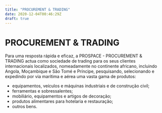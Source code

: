 ```yaml
---
title: "PROCUREMENT & TRADING"
date: 2020-12-04T00:46:29Z
draft: true
---
```

# PROCUREMENT & TRADING

Para uma resposta rápida e eficaz, a PROSPACE - PROCUREMENT & TRADING actua como sociedade de trading para os seus clientes internacionais localizados, nomeadamente no continente africano, incluindo Angola, Moçambique e São Tomé e Príncipe, pesquisando, selecionando e expedindo por via marítima e aérea uma vasta gama de produtos:

* equipamentos, veículos e máquinas industriais e de construção civil;
* ferramentas e sobressalentes;
* mobiliário, equipamentos e artigos de decoração;
* produtos alimentares para hotelaria e restauração;
* outros bens.


